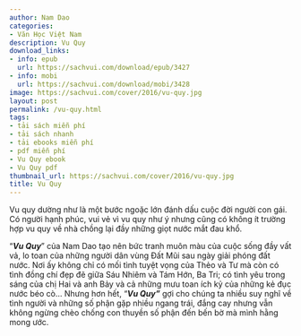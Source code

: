 ```yaml
---
author: Nam Dao
categories:
- Văn Học Việt Nam
description: Vu Quy
download_links:
- info: epub
  url: https://sachvui.com/download/epub/3427
- info: mobi
  url: https://sachvui.com/download/mobi/3428
image: https://sachvui.com/cover/2016/vu-quy.jpg
layout: post
permalink: /vu-quy.html
tags:
- tải sách miễn phí
- tải sách nhanh
- tải ebooks miễn phí
- pdf miễn phí
- Vu Quy ebook
- Vu Quy pdf
thumbnail_url: https://sachvui.com/cover/2016/vu-quy.jpg
title: Vu Quy
---
```


 <div class="item-desc text-justify"> <p>Vu quy dường như là một bước ngoặc lớn đánh dấu cuộc đời người con gái. Có người hạnh phúc, vui vẻ vì vu quy như ý nhưng cũng có không ít trường hợp vu quy về nhà chồng lại đầy những giọt nước mắt đau khổ.</p><p>“<strong><em>Vu Quy</em></strong>” của Nam Dao tạo nên bức tranh muôn màu của cuộc sống đầy vất vả, lo toan của những người dân vùng Đất Mũi sau ngày giải phóng đất nước. Nơi ấy không chỉ có mối tình tuyệt vọng của Thẻo và Tư mà còn có tình đồng chí đẹp đẽ giữa Sáu Nhiêm và Tám Hớn, Ba Tri; có tình yêu trong sáng của chị Hai và anh Bảy và cả những mưu toan ích kỷ của những kẻ đục nước béo cò… Nhưng hơn hết, “<strong><em>Vu Quy”</em></strong> gợi cho chúng ta nhiều suy nghĩ về tình người và những số phận gặp nhiều ngang trái, đắng cay nhưng vẫn không ngừng chèo chống con thuyền số phận đến bến bờ mà mình hằng mong ước.</p> </div>